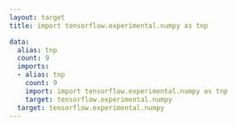 ```yaml
---
layout: target
title: import tensorflow.experimental.numpy as tnp

data:
  alias: tnp
  count: 9
  imports:
  - alias: tnp
    count: 9
    import: import tensorflow.experimental.numpy as tnp
    target: tensorflow.experimental.numpy
  target: tensorflow.experimental.numpy
---
```

